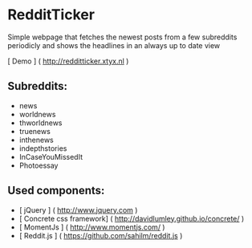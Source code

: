 RedditTicker
=============

Simple webpage that fetches the newest posts from a few subreddits periodicly and shows the headlines in an always up to date view

[ Demo ] ( http://redditticker.xtyx.nl )

Subreddits:
-------------

* news
* worldnews
* thworldnews
* truenews
* inthenews
* indepthstories
* InCaseYouMissedIt 
* Photoessay

Used components:
-------------

* [ jQuery ] ( http://www.jquery.com )
* [ Concrete css framework] ( http://davidlumley.github.io/concrete/ )
* [ MomentJs ] ( http://www.momentjs.com/ )
* [ Reddit.js ] ( https://github.com/sahilm/reddit.js )
